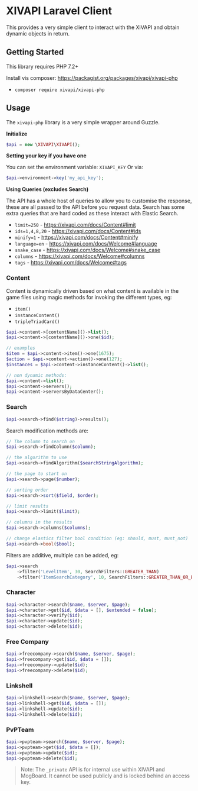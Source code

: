 # XIVAPI Laravel Client

This provides a very simple client to interact with the XIVAPI and obtain dynamic objects in return.

## Getting Started

This library requires PHP 7.2+

Install vis composer: https://packagist.org/packages/xivapi/xivapi-php

- `composer require xivapi/xivapi-php`

## Usage

The `xivapi-php` library is a very simple wrapper around Guzzle.

**Initialize**
```php
$api = new \XIVAPI\XIVAPI();
```

**Setting your key if you have one**

You can set the environment variable: `XIVAPI_KEY` Or via:

```php
$api->environment->key('my_api_key');
```

**Using Queries (excludes Search)**

The API has a whole host of queries to allow you to customise the response, these are all passed to the API before you request data. Search has some extra queries that are hard coded as these interact with Elastic Search.

- `limit=250` - https://xivapi.com/docs/Content#limit
- `ids=1,4,8,20` - https://xivapi.com/docs/Content#ids
- `minify=1` - https://xivapi.com/docs/Content#minify
- `language=en` - https://xivapi.com/docs/Welcome#language
- `snake_case` - https://xivapi.com/docs/Welcome#snake_case
- `columns` - https://xivapi.com/docs/Welcome#columns
- `tags` - https://xivapi.com/docs/Welcome#tags

### Content

Content is dynamically driven based on what content is available in the game files using magic methods for invoking the different types, eg:

- `item()`
- `instanceContent()`
- `tripleTriadCard()`

```php
$api->content->[contentName]()->list();
$api->content->[contentName]()->one($id);

// examples
$item = $api->content->item()->one(1675);
$action = $api->content->action()->one(127);
$instances = $api->content->instanceContent()->list();

// non dynamic methods:
$api->content->list();
$api->content->servers();
$api->content->serversByDataCenter();
```

### Search

```php
$api->search->find($string)->results();
```

Search modification methods are:
```php
// The column to search on
$api->search->findColumn($column);

// the algorithm to use
$api->search->findAlgorithm($searchStringAlgorithm);

// the page to start on
$api->search->page($number);

// sorting order
$api->search->sort($field, $order);

// limit results
$api->search->limit($limit);

// columns in the results
$api->search->columns($columns);

// change elastics filter bool condition (eg: should, must, must_not)
$api->search->bool($bool);
```

Filters are additive, multiple can be added, eg:

```php
$api->search
    ->filter('LevelItem', 30, SearchFilters::GREATER_THAN)
    ->filter('ItemSearchCategory', 10, SearchFilters::GREATER_THAN_OR_EQUAL_TO);
```


### Character

```php
$api->character->search($name, $server, $page);
$api->character->get($id, $data = [], $extended = false);
$api->character->verify($id);
$api->character->update($id);
$api->character->delete($id);
```

### Free Company

```php
$api->freecompany->search($name, $server, $page);
$api->freecompany->get($id, $data = []);
$api->freecompany->update($id);
$api->freecompany->delete($id);
```

### Linkshell

```php
$api->linkshell->search($name, $server, $page);
$api->linkshell->get($id, $data = []);
$api->linkshell->update($id);
$api->linkshell->delete($id);
```

### PvPTeam

```php
$api->pvpteam->search($name, $server, $page);
$api->pvpteam->get($id, $data = []);
$api->pvpteam->update($id);
$api->pvpteam->delete($id);
```

> Note: The `_private` API is for internal use within XIVAPI and MogBoard. It cannot be used publicly and is locked behind an access key.
